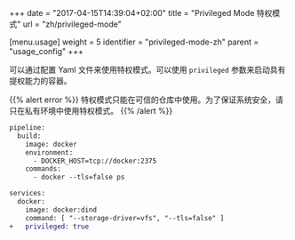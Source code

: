 +++
date = "2017-04-15T14:39:04+02:00"
title = "Privileged Mode 特权模式"
url = "zh/privileged-mode"

[menu.usage]
  weight = 5
  identifier = "privileged-mode-zh"
  parent = "usage_config"
+++

<!--Drone gives the ability to configure privileged mode in the Yaml. You can use this parameter to launch containers with escalated capabilities.-->

可以通过配置 Yaml 文件来使用特权模式。可以使用 `privileged` 参数来启动具有提权能力的容器。

<!--Privileged mode is only available to trusted repositories and for security reasons should only be used in private environments.-->

{{% alert error %}}
特权模式只能在可信的仓库中使用。为了保证系统安全，请只在私有环境中使用特权模式。
{{% /alert %}}

```diff
pipeline:
  build:
    image: docker
    environment:
      - DOCKER_HOST=tcp://docker:2375
    commands:
      - docker --tls=false ps

services:
  docker:
    image: docker:dind
    command: [ "--storage-driver=vfs", "--tls=false" ]
+   privileged: true
```
